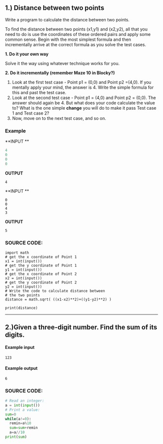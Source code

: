 ## 1.) Distance between two points

Write a program to calculate the distance between two points.

To find the distance between two points (x1,y1) and (x2,y2), all that you need to do is use the coordinates of these ordered pairs and apply some common sense. Begin with the most simplest formula and then incrementally arrive at the correct formula as you solve the test cases.

**1. Do it your own way**

Solve it the way using whatever technique works for you. 

**2. Do it incrementally  (remember Maze 10 in Blocky?)**

1. Look at the first test case - Point p1 = (0,0) and Point p2 =(4,0). If you mentally apply your mind, the answer is 4. Write the simple formula for this and past the test case.
2. Look at the second test case - Point p1 = (4,0) and Point p2 = (0,0). The answer should again be 4. But what does your code calculate the value to? What is the one simple **change** you will do to make it pass Test case 1 and Test case 2?
3. Now, move on to the next test case, and so on.  

### Example 

**INPUT **

```python
4
0
0
0
```

**OUTPUT**

```
4
```

**INPUT **

```
0
0
4
3
```



**OUTPUT**

```
5
```



### SOURCE CODE:

```
import math
# get the x coordinate of Point 1
x1 = int(input())  
# get the y coordinate of Point 1
y1 = int(input())  
# get the x coordinate of Point 2
x2 = int(input())
# get the y coordinate of Point 2
y2 = int(input())
# Write the code to calculate distance between 
# the two points 
distance = math.sqrt( ((x1-x2)**2)+((y1-y2)**2) )

print(distance)
```

----------------------------------------------------------------------------------------------------------------------------------------

## 2.)Given a three-digit number. Find the sum of its digits.

#### Example input

```
123
```

#### Example output

```
6
```

### SOURCE CODE:

```python
# Read an integer:
a = int(input())
# Print a value:
sum=0
while(a!=0):
  remin=a%10
  sum=sum+remin
  a=a//10
print(sum)
```

